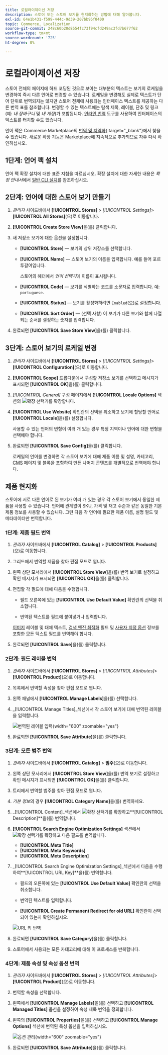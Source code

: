 ```yaml
---
title: 로컬라이제이션 저장
description: 스토어 또는 스토어 보기를 현지화하는 방법에 대해 알아봅니다.
exl-id: 64e1b431-f599-444c-9d39-207bb95f0400
topic: Commerce, Localization
source-git-commit: 248c60b20d8554fc73f94cfd249ac3fd7b677f62
workflow-type: tm+mt
source-wordcount: '725'
ht-degree: 0%

---
```


# 로컬라이제이션 저장

스토어 전체의 페이지에 하드 코딩된 것으로 보이는 대부분의 텍스트는 보기의 로케일을 변경하여 즉시 다른 언어로 변경할 수 있습니다. 로케일을 변경해도 실제로 텍스트가 단어 단위로 번역되지는 않지만 스토어 전체에 사용되는 인터페이스 텍스트를 제공하는 다른 번역 표를 참조합니다. 변경할 수 있는 텍스트에는 탐색 제목, 레이블, 단추 및 링크(예: _내 장바구니_ 및 _내 계정_)가 포함됩니다. [인라인 번역](../configuration-reference/advanced/developer.md) 도구를 사용하여 인터페이스의 텍스트를 터치할 수도 있습니다.

언어 팩은 Commerce Marketplace의 [번역 및 지역화][1]{:target="_blank"}에서 찾을 수 있습니다. 새로운 확장 기능은 Marketplace에 지속적으로 추가되므로 자주 다시 확인하십시오.

## 1단계: 언어 팩 설치

언어 팩 확장 설치에 대한 표준 지침을 따르십시오. 확장 설치에 대한 자세한 내용은 _확장 안내서_&#x200B;에서 [일반 CLI 설치][2]를 참조하십시오.

## 2단계: 언어에 대한 스토어 보기 만들기

1. _관리자_ 사이드바에서 **[!UICONTROL Stores]** > _[!UICONTROL Settings]_>**[!UICONTROL All Stores]**(으)로 이동합니다.

1. **[!UICONTROL Create Store View]**&#x200B;을(를) 클릭합니다.

1. 새 저장소 보기에 대한 옵션을 설정합니다.

   - **[!UICONTROL Store]** — 보기의 상위 저장소를 선택합니다.

   - **[!UICONTROL Name]** — 스토어 보기의 이름을 입력합니다. 예를 들어 포르투갈어입니다.

     스토어의 헤더에서 _언어 선택기_&#x200B;에 이름이 표시됩니다.

   - **[!UICONTROL Code]** — 보기를 식별하는 코드를 소문자로 입력합니다. 예: `portuguese`.

   - **[!UICONTROL Status]** — 보기를 활성화하려면 `Enabled`(으)로 설정합니다.

   - **[!UICONTROL Sort Order]** — (선택 사항) 이 보기가 다른 보기와 함께 나열되는 순서를 결정하는 숫자를 입력합니다.

1. 완료되면 **[!UICONTROL Save Store View]**&#x200B;을(를) 클릭합니다.

## 3단계: 스토어 보기의 로케일 변경

1. _관리자_ 사이드바에서 **[!UICONTROL Stores]** > _[!UICONTROL Settings]_>**[!UICONTROL Configuration]**(으)로 이동합니다.

1. **[!UICONTROL Scope]** 드롭다운에서 구성할 저장소 보기를 선택하고 메시지가 표시되면 **[!UICONTROL OK]**&#x200B;을(를) 클릭합니다.

1. *[!UICONTROL General]* 구성 페이지에서 **[!UICONTROL Locale Options]** 섹션의 ![확장 선택기](../assets/icon-display-expand.png)를 확장합니다.

1. **[!UICONTROL Use Website]** 확인란의 선택을 취소하고 보기에 할당할 언어로 **[!UICONTROL Locale]**&#x200B;을(를) 설정합니다.

   사용할 수 있는 언어의 변형이 여러 개 있는 경우 특정 지역이나 언어에 대한 변형을 선택해야 합니다.

1. 완료되면 **[!UICONTROL Save Config]**&#x200B;을(를) 클릭합니다.

   로케일의 언어를 변경하면 각 스토어 보기에 대해 제품 이름 및 설명, 카테고리, [CMS](../content-design/page-translate.md) 페이지 및 블록을 포함하여 만든 나머지 콘텐츠를 개별적으로 번역해야 합니다.

## 제품 현지화

스토어에 서로 다른 언어로 된 보기가 여러 개 있는 경우 각 스토어 보기에서 동일한 제품을 사용할 수 있습니다. 언어에 관계없이 SKU, 가격 및 재고 수준과 같은 동일한 기본 제품 정보를 사용할 수 있습니다. 그런 다음 각 언어에 필요한 제품 이름, 설명 필드 및 메타데이터만 번역합니다.

### 1단계: 제품 필드 번역

1. _관리자_ 사이드바에서 **[!UICONTROL Catalog]** > **[!UICONTROL Products]**(으)로 이동합니다.

1. 그리드에서 번역할 제품을 찾아 편집 모드로 엽니다.

1. 왼쪽 상단 모서리에서 **[!UICONTROL Store View]**&#x200B;을(를) 번역 보기로 설정하고 확인 메시지가 표시되면 **[!UICONTROL OK]**&#x200B;을(를) 클릭합니다.

1. 편집할 각 필드에 대해 다음을 수행합니다.

   - 필드 오른쪽에 있는 **[!UICONTROL Use Default Value]** 확인란의 선택을 취소합니다.

   - 번역된 텍스트를 필드에 붙여넣거나 입력합니다.

   [이미지](../catalog/catalog-images-video.md) 레이블 및 대체 텍스트, [검색 엔진 최적화](../catalog/product-search-engine-optimization.md) 필드 및 [사용자 지정 옵션](../catalog/settings-advanced-custom-options.md) 정보를 포함한 모든 텍스트 필드를 번역해야 합니다.

1. 완료되면 **[!UICONTROL Save]**&#x200B;을(를) 클릭합니다.

### 2단계: 필드 레이블 번역

1. _관리자_ 사이드바에서 **[!UICONTROL Stores]** > _[!UICONTROL Attributes]_>**[!UICONTROL Product]**(으)로 이동합니다.

1. 목록에서 번역할 속성을 찾아 편집 모드로 엽니다.

1. 왼쪽 패널에서 **[!UICONTROL Manage Labels]**&#x200B;을(를) 선택합니다.

1. _[!UICONTROL Manage Titles]_섹션에서 각 스토어 보기에 대해 번역된 레이블을 입력합니다.

   ![번역된 레이블 입력](./assets/product-attribute-labels-translate.png){width="600" zoomable="yes"}

1. 완료되면 **[!UICONTROL Save Attribute]**&#x200B;을(를) 클릭합니다.

### 3단계: 모든 범주 번역

1. _관리자_ 사이드바에서 **[!UICONTROL Catalog]** > **범주**(으)로 이동합니다.

1. 왼쪽 상단 모서리에서 **[!UICONTROL Store View]**&#x200B;을(를) 번역 보기로 설정하고 확인 메시지가 표시되면 **[!UICONTROL OK]**&#x200B;을(를) 클릭합니다.

1. 트리에서 번역할 범주를 찾아 편집 모드로 엽니다.

1. _기본 정보_&#x200B;의 경우 **[!UICONTROL Category Name]**&#x200B;을(를) 번역하세요.

1. _[!UICONTROL Content]_섹션에서 ![확장 선택기](../assets/icon-display-expand.png)를 확장하고&#x200B;**[!UICONTROL Description]**을(를) 번역합니다.

1. **[!UICONTROL Search Engine Optimization Settings]** 섹션에서 ![확장 선택기](../assets/icon-display-expand.png)를 확장하고 다음 필드를 번역합니다.

   - **[!UICONTROL Meta Title]**
   - **[!UICONTROL Meta Keywords]**
   - **[!UICONTROL Meta Description]**

1. _[!UICONTROL Search Engine Optimization Settings]_섹션에서 다음을 수행하여&#x200B;**[!UICONTROL URL Key]**을(를) 번역합니다.

   - 필드의 오른쪽에 있는 **[!UICONTROL Use Default Value]** 확인란의 선택을 취소합니다.

   - 번역된 텍스트를 입력합니다.

   - **[!UICONTROL Create Permanent Redirect for old URL]** 확인란이 선택되어 있는지 확인하십시오.

   ![URL 키 번역](./assets/category-translate-url-key.png)

1. 완료되면 **[!UICONTROL Save Category]**&#x200B;을(를) 클릭합니다.

1. 스토어에서 사용되는 모든 카테고리에 대해 이 프로세스를 반복합니다.

### 4단계: 제품 속성 및 속성 옵션 번역

1. _관리자_ 사이드바에서 **[!UICONTROL Stores]** > _[!UICONTROL Attributes]_>**[!UICONTROL Product]**(으)로 이동합니다.

1. 번역할 속성을 선택합니다.

1. 왼쪽에서 **[!UICONTROL Manage Labels]**&#x200B;을(를) 선택하고 **[!UICONTROL Managed Titles]** 옵션을 설정하여 속성 제목 번역을 정의합니다.

1. 왼쪽의 **[!UICONTROL Properties]**&#x200B;을(를) 선택하고 **[!UICONTROL Manage Options]** 섹션에 번역된 특성 옵션을 입력하십시오.

   ![옵션 관리](./assets/manage-option-tab.png){width="600" zoomable="yes"}

1. 완료되면 **[!UICONTROL Save Attribute]**&#x200B;을(를) 클릭합니다.


[1]: https://marketplace.magento.com/extensions/content-customizations/translations-localization.html
[2]: https://experienceleague.adobe.com/docs/commerce-operations/installation-guide/tutorials/extensions.html
